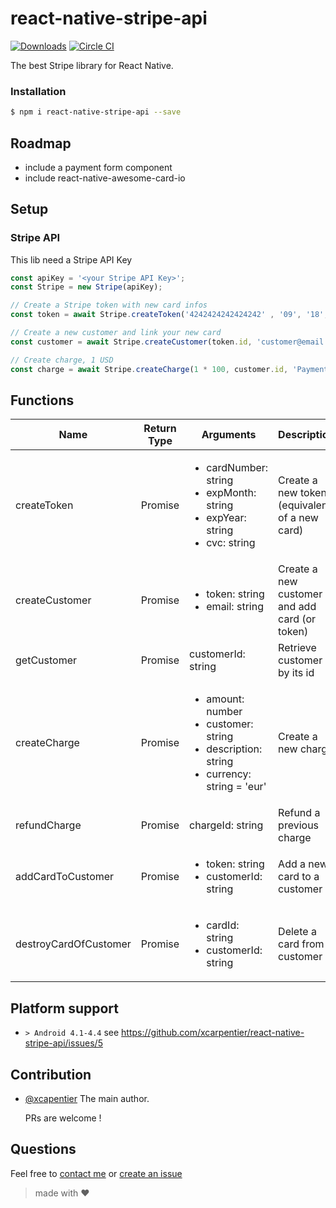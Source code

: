 # react-native-stripe-api

[![Downloads](https://img.shields.io/npm/dm/react-native-stripe-api.svg)](https://www.npmjs.com/package/react-native-stripe-api)
[![Circle CI](https://circleci.com/gh/xcarpentier/react-native-stripe-api.svg?style=svg)](https://circleci.com/gh/xcarpentier/react-native-stripe-api)

The best Stripe library for React Native.

### Installation
```bash
$ npm i react-native-stripe-api --save
```

## Roadmap
- include a payment form component
- include react-native-awesome-card-io

## Setup

### Stripe API

This lib need a Stripe API Key
```JavaScript
const apiKey = '<your Stripe API Key>';
const Stripe = new Stripe(apiKey);

// Create a Stripe token with new card infos
const token = await Stripe.createToken('4242424242424242' , '09', '18', '111');

// Create a new customer and link your new card
const customer = await Stripe.createCustomer(token.id, 'customer@email.com', '<Your user ID>', 'John', 'Doe');

// Create charge, 1 USD
const charge = await Stripe.createCharge(1 * 100, customer.id, 'Payment example','USD');

```

## Functions

| Name | Return Type | Arguments | Description |
| --- | --- | --- | --- |
| createToken | Promise |<ul><li>cardNumber: string</li> <li>expMonth: string</li><li>expYear: string</li><li>cvc: string</li></ul>| Create a new token (equivalent of a new card) |
| createCustomer | Promise |<ul><li>token: string</li><li>email: string</li></ul>| Create a new customer and add card (or  token) |
| getCustomer | Promise | customerId: string | Retrieve customer by its id |
| createCharge | Promise |<ul><li>amount: number</li><li>customer: string</li><li>description: string</li><li>currency: string = 'eur'</li></ul>| Create a new charge |
| refundCharge | Promise | chargeId: string | Refund a previous charge |
| addCardToCustomer | Promise | <ul><li>token: string</li><li> customerId: string</li><ul> | Add a new card to a customer |
| destroyCardOfCustomer | Promise |<ul><li>cardId: string</li><li>customerId: string</li></ul> | Delete a card from a customer |

## Platform support 
* `> Android 4.1-4.4` see https://github.com/xcarpentier/react-native-stripe-api/issues/5

## Contribution

- [@xcapentier](mailto:contact@xaviercarpentier.com) The main author.

  PRs are welcome !

## Questions

Feel free to [contact me](mailto:contact@xaviercarpentier.com) or [create an issue](https://github.com/xcarpentier/react-native-stripe-api/issues/new)

> made with ♥
